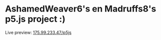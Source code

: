 # AshamedWeaver6's en Madruffs8's p5.js project :)

Live preview: [175.99.233.47/p5js](https://175.99.233.47/p5js)
